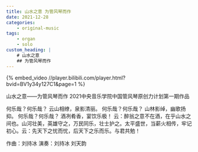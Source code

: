 ```yaml
---
title: 山水之意 为管风琴而作
date: 2021-12-28
categories:
    - original-music
tags:
    - organ
    - solo
custom_heading: |
    # 山水之意
    ## 为管风琴而作
---
```


{% embed_video //player.bilibili.com/player.html?bvid=BV1y34y127C1&page=1 %}

山水之意——为管风琴而作
2021中央音乐学院中国管风琴原创力计划第一期作品

何乐哉？何乐哉？
云山相缭，泉影清丽。
何乐哉？何乐哉？
山林影绰，幽歌扬抑。
何乐哉？何乐哉？
酒冽肴香，宴饮乐极！
云：醉翁之意不在酒，在乎山水之间也。山河壮美，英雄守之，万民同乐，壮士护之。太平盛世，当薪火相传，牢记初心。云：先天下之忧而忧，后天下之乐而乐。与君共勉！

作曲：刘持冰
演奏：刘持冰 刘天韵